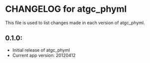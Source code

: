 # CHANGELOG for atgc_phyml

This file is used to list changes made in each version of atgc_phyml.

## 0.1.0:

* Initial release of atgc_phyml
* Current app version: 20120412